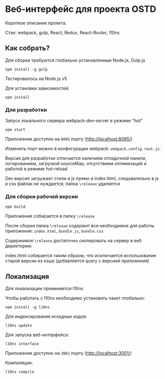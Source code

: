 # Веб-интерфейс для проекта OSTD

Короткое описание проекта.

Стэк: webpack, gulp, React, Redux, React-Router, l10ns

## Как собрать?

Для сборки требуются глобально установленные Node.js, Gulp.js

`npm install -g gulp`

Тестировалось на Node.js v5

Для установки зависимостей:

`npm install`

### Для разработки

Запуск локального сервера webpack-dev-server в режиме "hot"

`npm start`

Приложение доступно на `8085` порту ([http://localhost:8085/](http://localhost:8085/))

Изменить порт можно в конфигурации webpack: `webpack.config.root.js`.

Версия для разработки отличается наличием отладочной панели, логированием, загрузкой sourceMap, отсутствием оптимизаций и работой в режиме hot-reload

Dev версия загружает стили и js прямо в index.html, следовательно в js и css файлах не нуждается, папка `\release` удаляется

### Для сборки рабочей версии
`npm build`

Приложение собирается в папку `\release`

После сборки папка `\release` содержит все необходимое для работы приложения: `index.html`, `bundle.js`, `bundle.css`

Содержимое `\release` достаточно скопировать на сервер в веб директорию

index.html собирается таким обраом, что исключается использование старой версии из кэша (добавляется query с версией приложения)

## Локализация

Для локализации применяется l10ns

Чтобы работать с l10ns необходимо установить пакет глобально:

`npm install -g l10ns`

Для индексирования исходных кодов:

`l10ns update`

Для запуска веб-интерфейса:

`l10ns interface`

Приложение доступно на `3001` порту ([http://localhost:3001/](http://localhost:3001/))

Компиляция:

`l10ns compile`